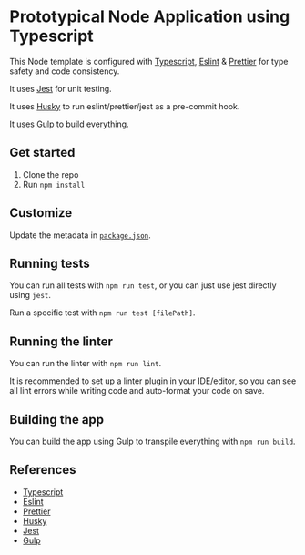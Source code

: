 # Prototypical Node Application using Typescript

This Node template is configured with [Typescript](https://www.typescriptlang.org/), [Eslint](https://eslint.org/) &
[Prettier](https://prettier.io/) for type safety and code consistency.

It uses [Jest](https://jestjs.io/) for unit testing.

It uses [Husky](https://typicode.github.io/husky/) to run eslint/prettier/jest as a pre-commit hook.

It uses [Gulp](https://gulpjs.com/) to build everything. 

## Get started

1. Clone the repo
2. Run `npm install`

## Customize

Update the metadata in [`package.json`](package.json).

## Running tests

You can run all tests with `npm run test`, or you can just use jest directly using `jest`.

Run a specific test with `npm run test [filePath]`.

## Running the linter

You can run the linter with `npm run lint`.

It is recommended to set up a linter plugin in your IDE/editor, so you can see all lint errors while writing code
and auto-format your code on save.

## Building the app

You can build the app using Gulp to transpile everything with `npm run build`.

## References

- [Typescript](https://www.typescriptlang.org/)
- [Eslint](https://eslint.org/)
- [Prettier](https://prettier.io/)
- [Husky](https://typicode.github.io/husky/)
- [Jest](https://jestjs.io/)
- [Gulp](https://gulpjs.com/)
